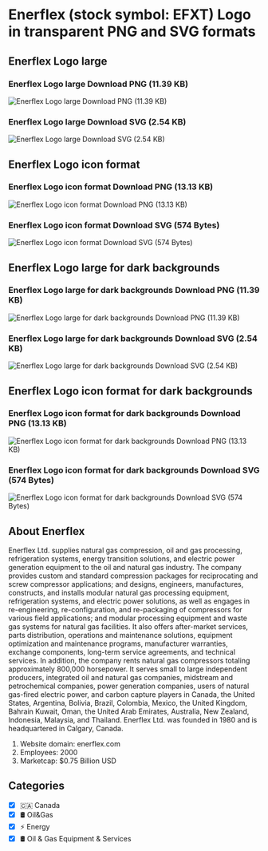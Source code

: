 # Enerflex (stock symbol: EFXT) Logo in transparent PNG and SVG formats

## Enerflex Logo large

### Enerflex Logo large Download PNG (11.39 KB)

![Enerflex Logo large Download PNG (11.39 KB)](/img/orig/EFXT_BIG-2ad668ed.png)

### Enerflex Logo large Download SVG (2.54 KB)

![Enerflex Logo large Download SVG (2.54 KB)](/img/orig/EFXT_BIG-0aa6c799.svg)

## Enerflex Logo icon format

### Enerflex Logo icon format Download PNG (13.13 KB)

![Enerflex Logo icon format Download PNG (13.13 KB)](/img/orig/EFXT-35b1963a.png)

### Enerflex Logo icon format Download SVG (574 Bytes)

![Enerflex Logo icon format Download SVG (574 Bytes)](/img/orig/EFXT-d636c268.svg)

## Enerflex Logo large for dark backgrounds

### Enerflex Logo large for dark backgrounds Download PNG (11.39 KB)

![Enerflex Logo large for dark backgrounds Download PNG (11.39 KB)](/img/orig/EFXT_BIG.D-01156c44.png)

### Enerflex Logo large for dark backgrounds Download SVG (2.54 KB)

![Enerflex Logo large for dark backgrounds Download SVG (2.54 KB)](/img/orig/EFXT_BIG.D-1e4343c0.svg)

## Enerflex Logo icon format for dark backgrounds

### Enerflex Logo icon format for dark backgrounds Download PNG (13.13 KB)

![Enerflex Logo icon format for dark backgrounds Download PNG (13.13 KB)](/img/orig/EFXT.D-b3d51368.png)

### Enerflex Logo icon format for dark backgrounds Download SVG (574 Bytes)

![Enerflex Logo icon format for dark backgrounds Download SVG (574 Bytes)](/img/orig/EFXT.D-0027f2b3.svg)

## About Enerflex

Enerflex Ltd. supplies natural gas compression, oil and gas processing, refrigeration systems, energy transition solutions, and electric power generation equipment to the oil and natural gas industry. The company provides custom and standard compression packages for reciprocating and screw compressor applications; and designs, engineers, manufactures, constructs, and installs modular natural gas processing equipment, refrigeration systems, and electric power solutions, as well as engages in re-engineering, re-configuration, and re-packaging of compressors for various field applications; and modular processing equipment and waste gas systems for natural gas facilities. It also offers after-market services, parts distribution, operations and maintenance solutions, equipment optimization and maintenance programs, manufacturer warranties, exchange components, long-term service agreements, and technical services. In addition, the company rents natural gas compressors totaling approximately 800,000 horsepower. It serves small to large independent producers, integrated oil and natural gas companies, midstream and petrochemical companies, power generation companies, users of natural gas-fired electric power, and carbon capture players in Canada, the United States, Argentina, Bolivia, Brazil, Colombia, Mexico, the United Kingdom, Bahrain Kuwait, Oman, the United Arab Emirates, Australia, New Zealand, Indonesia, Malaysia, and Thailand. Enerflex Ltd. was founded in 1980 and is headquartered in Calgary, Canada.

1. Website domain: enerflex.com
2. Employees: 2000
3. Marketcap: $0.75 Billion USD


## Categories
- [x] 🇨🇦 Canada
- [x] 🛢 Oil&Gas
- [x] ⚡ Energy
- [x] 🛢️ Oil & Gas Equipment & Services

